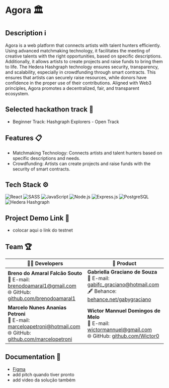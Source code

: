 # Agora 🏛️

## Description ℹ️

Agora is a web platform that connects artists with talent hunters efficiently. Using advanced matchmaking technology, it facilitates the meeting of creative talents with the right opportunities, based on specific descriptions.
Additionally, it allows artists to create projects and raise funds to bring them to life. The Hedera Hashgraph technology ensures security, transparency, and scalability, especially in crowdfunding through smart contracts. This ensures that artists can securely raise resources, while donors have confidence in the proper use of their contributions.
Aligned with Web3 principles, Agora promotes a decentralized, fair, and transparent ecosystem.

## Selected hackathon track 🚀
- Beginner Track: Hashgraph Explorers - Open Track

## Features 📋
- Matchmaking Technology: Connects artists and talent hunters based on specific descriptions and needs.
- Crowdfunding: Artists can create projects and raise funds with the security of smart contracts.

## Tech Stack ⚙️

![React](https://img.shields.io/badge/React-20232A?style=for-the-badge&logo=react&logoColor=61DAFB)
![SASS](https://img.shields.io/badge/SASS-CC6699?style=for-the-badge&logo=sass&logoColor=white)
![JavaScript](https://img.shields.io/badge/JavaScript-323330?style=for-the-badge&logo=javascript&logoColor=F7DF1E)
![Node.js](https://img.shields.io/badge/Node.js-339933?style=for-the-badge&logo=nodedotjs&logoColor=white)
![Express.js](https://img.shields.io/badge/Express.js-000000?style=for-the-badge&logo=express&logoColor=white)
![PostgreSQL](https://img.shields.io/badge/PostgreSQL-336791?style=for-the-badge&logo=postgresql&logoColor=white)
![Hedera Hashgraph](https://img.shields.io/badge/Hedera%20Hashgraph-2C3454?style=for-the-badge&logo=hedera&logoColor=white)

## Project Demo Link 🔗
- colocar aqui o link do testnet

## Team 🏆

| 👨‍💻 Developers  | 🎨 Product |
|-----------------|-----------------|
| **Breno do Amaral Falcão Souto**<br/>📧 E-mail: brenodoamaral1@gmail.com<br/>🌐 GitHub: [github.com/brenodoamaral1](https://github.com/brenodoamaral1) | **Gabriella Graciano de Souza**<br/>📧 E-mail: gabifc_graciano@hotmail.com<br/>🖋️ Behance: [behance.net/gabygraciano](https://www.behance.net/gabygraciano) |
| **Marcelo Nunes Ananias Petroni**<br/>📧 E-mail: marceloapetroni@hotmail.com<br/>🌐 GitHub: [github.com/marcelopetroni](https://github.com/marcelopetroni) | **Wictor Mannuel Domingos de Melo**<br/>📧 E-mail: wictormannuel@gmail.com<br/>🌐 GitHub: [github.com/Wictor0](https://github.com/Wictor0) |

## Documentation 📄

- [Figma](https://www.figma.com/design/z0LVUH2xzazGOR9SXHCKX5/Agora---Hedera-Hackathon?node-id=0-1&t=NfeaWuxFurA2sJEP-1)
- add pitch quando tiver pronto
- add video da solução também
  

